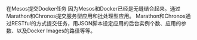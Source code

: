 在Mesos提交Docker任务
因为Mesos和Docker已经是无缝结合起来。通过Marathon和Chronos提交服务型应用和批处理型应用。
Marathon和Chronos通过RESTful的方式提交任务，用JSON脚本设定应用的后台实例个数、应用的参数、以及Docker Images的路径等等。


